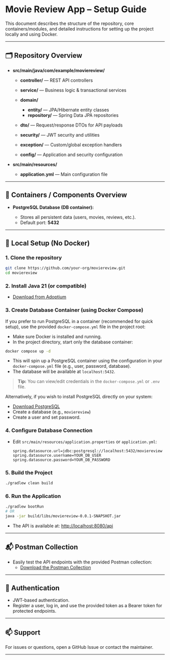 # Movie Review App – Setup Guide

This document describes the structure of the repository, core containers/modules, and detailed instructions for setting up the project locally and using Docker.

---

## 🗂️ Repository Overview

* **src/main/java/com/example/moviereview/**

  * **controller/** — REST API controllers
  * **service/** — Business logic & transactional services
  * **domain/**

    * **entity/** — JPA/Hibernate entity classes
    * **repository/** — Spring Data JPA repositories
  * **dto/** — Request/response DTOs for API payloads
  * **security/** — JWT security and utilities
  * **exception/** — Custom/global exception handlers
  * **config/** — Application and security configuration
* **src/main/resources/**

  * **application.yml** — Main configuration file

---

## 🐳 Containers / Components Overview

* **PostgreSQL Database (DB container):**

  * Stores all persistent data (users, movies, reviews, etc.).
  * Default port: **5432**

---

## 🚀 Local Setup (No Docker)

### 1. **Clone the repository**

```bash
git clone https://github.com/your-org/moviereview.git
cd moviereview
```

### 2. **Install Java 21 (or compatible)**

* [Download from Adoptium](https://adoptium.net/temurin/releases/?version=21)

### 3. **Create Database Container (using Docker Compose)**

If you prefer to run PostgreSQL in a container (recommended for quick setup), use the provided `docker-compose.yml` file in the project root:

* Make sure Docker is installed and running.
* In the project directory, start only the database container:

```bash
docker compose up -d
```

* This will spin up a PostgreSQL container using the configuration in your `docker-compose.yml` file (e.g., user, password, database).
* The database will be available at `localhost:5432`.

> **Tip:** You can view/edit credentials in the `docker-compose.yml` or `.env` file.

Alternatively, if you wish to install PostgreSQL directly on your system:

* [Download PostgreSQL](https://www.postgresql.org/download/)
* Create a database (e.g., `moviereview`)
* Create a user and set password.

### 4. **Configure Database Connection**

* Edit `src/main/resources/application.properties` or `application.yml`:

  ```
  spring.datasource.url=jdbc:postgresql://localhost:5432/moviereview
  spring.datasource.username=YOUR_DB_USER
  spring.datasource.password=YOUR_DB_PASSWORD
  ```

### 5. **Build the Project**

```bash
./gradlew clean build
```

### 6. **Run the Application**

```bash
./gradlew bootRun
# OR
java -jar build/libs/moviereview-0.0.1-SNAPSHOT.jar
```

* The API is available at: [http://localhost:8080/api](http://localhost:8080/api)

---

## 📬 Postman Collection

- Easily test the API endpoints with the provided Postman collection:
  - [Download the Postman Collection]([https://www.getpostman.com/collections/YOUR_COLLECTION_LINK](https://web.postman.co/workspace/7d631892-256e-438f-869e-080a11140ef7))

---

## 👤 Authentication

* JWT-based authentication.
* Register a user, log in, and use the provided token as a Bearer token for protected endpoints.

---

## 📫 Support

For issues or questions, open a GitHub Issue or contact the maintainer.

---
